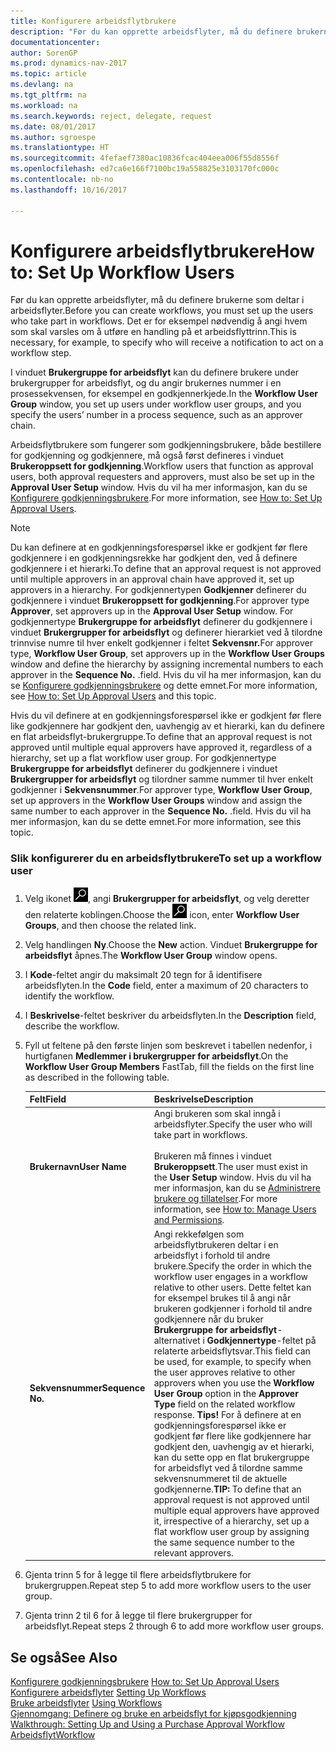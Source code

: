 ```yaml
---
title: Konfigurere arbeidsflytbrukere
description: "Før du kan opprette arbeidsflyter, må du definere brukerne som deltar i arbeidsflyter. Det er for eksempel nødvendig å angi hvem som skal varsles om å utføre en handling på et arbeidsflyttrinn."
documentationcenter: 
author: SorenGP
ms.prod: dynamics-nav-2017
ms.topic: article
ms.devlang: na
ms.tgt_pltfrm: na
ms.workload: na
ms.search.keywords: reject, delegate, request
ms.date: 08/01/2017
ms.author: sgroespe
ms.translationtype: HT
ms.sourcegitcommit: 4fefaef7380ac10836fcac404eea006f55d8556f
ms.openlocfilehash: ed7ca6e166f7100bc19a558825e3103170fc000c
ms.contentlocale: nb-no
ms.lasthandoff: 10/16/2017

---
```

# <a name="how-to-set-up-workflow-users"></a><span data-ttu-id="e9a5a-104">Konfigurere arbeidsflytbrukere</span><span class="sxs-lookup"><span data-stu-id="e9a5a-104">How to: Set Up Workflow Users</span></span>
<span data-ttu-id="e9a5a-105">Før du kan opprette arbeidsflyter, må du definere brukerne som deltar i arbeidsflyter.</span><span class="sxs-lookup"><span data-stu-id="e9a5a-105">Before you can create workflows, you must set up the users who take part in workflows.</span></span> <span data-ttu-id="e9a5a-106">Det er for eksempel nødvendig å angi hvem som skal varsles om å utføre en handling på et arbeidsflyttrinn.</span><span class="sxs-lookup"><span data-stu-id="e9a5a-106">This is necessary, for example, to specify who will receive a notification to act on a workflow step.</span></span>  

<span data-ttu-id="e9a5a-107">I vinduet **Brukergruppe for arbeidsflyt** kan du definere brukere under brukergrupper for arbeidsflyt, og du angir brukernes nummer i en prosessekvensen, for eksempel en godkjennerkjede.</span><span class="sxs-lookup"><span data-stu-id="e9a5a-107">In the **Workflow User Group** window, you set up users under workflow user groups, and you specify the users’ number in a process sequence, such as an approver chain.</span></span>  

<span data-ttu-id="e9a5a-108">Arbeidsflytbrukere som fungerer som godkjenningsbrukere, både bestillere for godkjenning og godkjennere, må også først defineres i vinduet **Brukeroppsett for godkjenning**.</span><span class="sxs-lookup"><span data-stu-id="e9a5a-108">Workflow users that function as approval users, both approval requesters and approvers, must also be set up in the **Approval User Setup** window.</span></span> <span data-ttu-id="e9a5a-109">Hvis du vil ha mer informasjon, kan du se [Konfigurere godkjenningsbrukere](across-how-to-set-up-approval-users.md).</span><span class="sxs-lookup"><span data-stu-id="e9a5a-109">For more information, see [How to: Set Up Approval Users](across-how-to-set-up-approval-users.md).</span></span>  

> [!NOTE]  
>  <span data-ttu-id="e9a5a-110">Du kan definere at en godkjenningsforespørsel ikke er godkjent før flere godkjennere i en godkjenningsrekke har godkjent den, ved å definere godkjennere i et hierarki.</span><span class="sxs-lookup"><span data-stu-id="e9a5a-110">To define that an approval request is not approved until multiple approvers in an approval chain have approved it, set up approvers in a hierarchy.</span></span> <span data-ttu-id="e9a5a-111">For godkjennertypen **Godkjenner** definerer du godkjennere i vinduet **Brukeroppsett for godkjenning**.</span><span class="sxs-lookup"><span data-stu-id="e9a5a-111">For approver type **Approver**, set approvers up in the **Approval User Setup** window.</span></span> <span data-ttu-id="e9a5a-112">For godkjennertype **Brukergruppe for arbeidsflyt** definerer du godkjennere i vinduet **Brukergrupper for arbeidsflyt** og definerer hierarkiet ved å tilordne trinnvise numre til hver enkelt godkjenner i feltet **Sekvensnr.**</span><span class="sxs-lookup"><span data-stu-id="e9a5a-112">For approver type, **Workflow User Group**, set approvers up in the **Workflow User Groups** window and define the hierarchy by assigning incremental numbers to each approver in the **Sequence No.**</span></span> <span data-ttu-id="e9a5a-113">.</span><span class="sxs-lookup"><span data-stu-id="e9a5a-113">field.</span></span> <span data-ttu-id="e9a5a-114">Hvis du vil ha mer informasjon, kan du se [Konfigurere godkjenningsbrukere](across-how-to-set-up-approval-users.md) og dette emnet.</span><span class="sxs-lookup"><span data-stu-id="e9a5a-114">For more information, see [How to: Set Up Approval Users](across-how-to-set-up-approval-users.md) and this topic.</span></span>  
>   
>  <span data-ttu-id="e9a5a-115">Hvis du vil definere at en godkjenningsforespørsel ikke er godkjent før flere like godkjennere har godkjent den, uavhengig av et hierarki, kan du definere en flat arbeidsflyt-brukergruppe.</span><span class="sxs-lookup"><span data-stu-id="e9a5a-115">To define that an approval request is not approved until multiple equal approvers have approved it, regardless of a hierarchy, set up a flat workflow user group.</span></span> <span data-ttu-id="e9a5a-116">For godkjennertype **Brukergruppe for arbeidsflyt** definerer du godkjennere i vinduet **Brukergrupper for arbeidsflyt** og tilordner samme nummer til hver enkelt godkjenner i **Sekvensnummer**.</span><span class="sxs-lookup"><span data-stu-id="e9a5a-116">For approver type, **Workflow User Group**, set up approvers in the **Workflow User Groups** window and assign the same number to each approver in the **Sequence No.**</span></span> <span data-ttu-id="e9a5a-117">.</span><span class="sxs-lookup"><span data-stu-id="e9a5a-117">field.</span></span> <span data-ttu-id="e9a5a-118">Hvis du vil ha mer informasjon, kan du se dette emnet.</span><span class="sxs-lookup"><span data-stu-id="e9a5a-118">For more information, see this topic.</span></span>  

### <a name="to-set-up-a-workflow-user"></a><span data-ttu-id="e9a5a-119">Slik konfigurerer du en arbeidsflytbrukere</span><span class="sxs-lookup"><span data-stu-id="e9a5a-119">To set up a workflow user</span></span>  

1. <span data-ttu-id="e9a5a-120">Velg ikonet ![Søk etter side eller rapport](media/ui-search/search_small.png "Søk etter side eller rapport"), angi **Brukergrupper for arbeidsflyt**, og velg deretter den relaterte koblingen.</span><span class="sxs-lookup"><span data-stu-id="e9a5a-120">Choose the ![Search for Page or Report](media/ui-search/search_small.png "Search for Page or Report icon") icon, enter **Workflow User Groups**, and then choose the related link.</span></span>  
2. <span data-ttu-id="e9a5a-121">Velg handlingen **Ny**.</span><span class="sxs-lookup"><span data-stu-id="e9a5a-121">Choose the **New** action.</span></span> <span data-ttu-id="e9a5a-122">Vinduet **Brukergruppe for arbeidsflyt** åpnes.</span><span class="sxs-lookup"><span data-stu-id="e9a5a-122">The **Workflow User Group** window opens.</span></span>  
3. <span data-ttu-id="e9a5a-123">I **Kode**-feltet angir du maksimalt 20 tegn for å identifisere arbeidsflyten.</span><span class="sxs-lookup"><span data-stu-id="e9a5a-123">In the **Code** field, enter a maximum of 20 characters to identify the workflow.</span></span>  
4. <span data-ttu-id="e9a5a-124">I **Beskrivelse**-feltet beskriver du arbeidsflyten.</span><span class="sxs-lookup"><span data-stu-id="e9a5a-124">In the **Description** field, describe the workflow.</span></span>  
5. <span data-ttu-id="e9a5a-125">Fyll ut feltene på den første linjen som beskrevet i tabellen nedenfor, i hurtigfanen **Medlemmer i brukergrupper for arbeidsflyt**.</span><span class="sxs-lookup"><span data-stu-id="e9a5a-125">On the **Workflow User Group Members** FastTab, fill the fields on the first line as described in the following table.</span></span>  

    |<span data-ttu-id="e9a5a-126">Felt</span><span class="sxs-lookup"><span data-stu-id="e9a5a-126">Field</span></span>|<span data-ttu-id="e9a5a-127">Beskrivelse</span><span class="sxs-lookup"><span data-stu-id="e9a5a-127">Description</span></span>|  
    |---------------------------------|---------------------------------------|  
    |<span data-ttu-id="e9a5a-128">**Brukernavn**</span><span class="sxs-lookup"><span data-stu-id="e9a5a-128">**User Name**</span></span>|<span data-ttu-id="e9a5a-129">Angi brukeren som skal inngå i arbeidsflyter.</span><span class="sxs-lookup"><span data-stu-id="e9a5a-129">Specify the user who will take part in workflows.</span></span><br /><br /> <span data-ttu-id="e9a5a-130">Brukeren må finnes i vinduet **Brukeroppsett**.</span><span class="sxs-lookup"><span data-stu-id="e9a5a-130">The user must exist in the **User Setup** window.</span></span> <span data-ttu-id="e9a5a-131">Hvis du vil ha mer informasjon, kan du se [Administrere brukere og tillatelser](ui-how-users-permissions.md).</span><span class="sxs-lookup"><span data-stu-id="e9a5a-131">For more information, see [How to: Manage Users and Permissions](ui-how-users-permissions.md).</span></span>|  
    |<span data-ttu-id="e9a5a-132">**Sekvensnummer**</span><span class="sxs-lookup"><span data-stu-id="e9a5a-132">**Sequence No.**</span></span>|<span data-ttu-id="e9a5a-133">Angi rekkefølgen som arbeidsflytbrukeren deltar i en arbeidsflyt i forhold til andre brukere.</span><span class="sxs-lookup"><span data-stu-id="e9a5a-133">Specify the order in which the workflow user engages in a workflow relative to other users.</span></span> <span data-ttu-id="e9a5a-134">Dette feltet kan for eksempel brukes til å angi når brukeren godkjenner i forhold til andre godkjennere når du bruker **Brukergruppe for arbeidsflyt**-alternativet i **Godkjennertype**-feltet på relaterte arbeidsflytsvar.</span><span class="sxs-lookup"><span data-stu-id="e9a5a-134">This field can be used, for example, to specify when the user approves relative to other approvers when you use the **Workflow User Group** option in the **Approver Type** field on the related workflow response.</span></span> <span data-ttu-id="e9a5a-135">**Tips!**  For å definere at en godkjenningsforespørsel ikke er godkjent før flere like godkjennere har godkjent den, uavhengig av et hierarki, kan du sette opp en flat brukergruppe for arbeidsflyt ved å tilordne samme sekvensnummeret til de aktuelle godkjennerne.</span><span class="sxs-lookup"><span data-stu-id="e9a5a-135">**TIP:**  To define that an approval request is not approved until multiple equal approvers have approved it, irrespective of a hierarchy, set up a flat workflow user group by assigning the same sequence number to the relevant approvers.</span></span>|  
6. <span data-ttu-id="e9a5a-136">Gjenta trinn 5 for å legge til flere arbeidsflytbrukere for brukergruppen.</span><span class="sxs-lookup"><span data-stu-id="e9a5a-136">Repeat step 5 to add more workflow users to the user group.</span></span>  
7. <span data-ttu-id="e9a5a-137">Gjenta trinn 2 til 6 for å legge til flere brukergrupper for arbeidsflyt.</span><span class="sxs-lookup"><span data-stu-id="e9a5a-137">Repeat steps 2 through 6 to add more workflow user groups.</span></span>  

## <a name="see-also"></a><span data-ttu-id="e9a5a-138">Se også</span><span class="sxs-lookup"><span data-stu-id="e9a5a-138">See Also</span></span>  
<span data-ttu-id="e9a5a-139">[Konfigurere godkjenningsbrukere](across-how-to-set-up-approval-users.md) </span><span class="sxs-lookup"><span data-stu-id="e9a5a-139">[How to: Set Up Approval Users](across-how-to-set-up-approval-users.md) </span></span>  
<span data-ttu-id="e9a5a-140">[Konfigurere arbeidsflyter](across-set-up-workflows.md) </span><span class="sxs-lookup"><span data-stu-id="e9a5a-140">[Setting Up Workflows](across-set-up-workflows.md) </span></span>  
<span data-ttu-id="e9a5a-141">[Bruke arbeidsflyter](across-use-workflows.md) </span><span class="sxs-lookup"><span data-stu-id="e9a5a-141">[Using Workflows](across-use-workflows.md) </span></span>  
<span data-ttu-id="e9a5a-142">[Gjennomgang: Definere og bruke en arbeidsflyt for kjøpsgodkjenning](walkthrough-setting-up-and-using-a-purchase-approval-workflow.md) </span><span class="sxs-lookup"><span data-stu-id="e9a5a-142">[Walkthrough: Setting Up and Using a Purchase Approval Workflow](walkthrough-setting-up-and-using-a-purchase-approval-workflow.md) </span></span>  
[<span data-ttu-id="e9a5a-143">Arbeidsflyt</span><span class="sxs-lookup"><span data-stu-id="e9a5a-143">Workflow</span></span>](across-workflow.md)   

